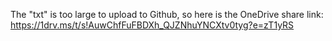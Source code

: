 The "txt" is too large to upload to Github, so here is the OneDrive share link:
https://1drv.ms/t/s!AuwChfFuFBDXh_QJZNhuYNCXtv0tyg?e=zT1yRS
